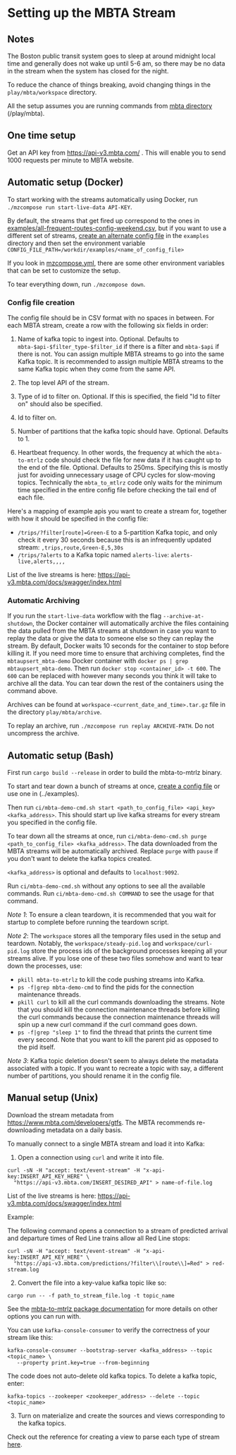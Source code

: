 # Setting up the MBTA Stream

## Notes

The Boston public transit system goes to sleep at around midnight local time and
generally does not wake up until 5-6 am, so there may be no data in the stream
when the system has closed for the night.

To reduce the chance of things breaking, avoid changing things in the
`play/mbta/workspace` directory.

All the setup assumes you are running commands from [mbta directory](../)
(<materialize root directory>/play/mbta).

## One time setup

Get an API key from https://api-v3.mbta.com/ . This will enable you to send 1000 requests per minute to MBTA website.

## Automatic setup (Docker)

To start working with the streams automatically using Docker, run
`./mzcompose run start-live-data API-KEY`.

By default, the streams that get fired up correspond to the ones in
[examples/all-frequent-routes-config-weekend.csv](../examples/all-frequent-routes-config-weekend.csv),
but if you want to use a different set of streams, [create an alternate config
file](#config-file-creation) in the `examples` directory and then set the
environment variable `CONFIG_FILE_PATH=/workdir/examples/<name_of_config_file>`

If you look in [mzcompose.yml](../mzcompose.yml), there are some other
environment variables that can be set to customize the setup.

To tear everything down, run `./mzcompose down`.

### Config file creation

The config file should be in CSV format with no spaces in between. For each MBTA stream,
create a row with the following six fields in order:
1. Name of kafka topic to ingest into. Optional. Defaults to
   `mbta-$api-$filter_type-$filter_id` if there is a filter and `mbta-$api` if
   there is not. You can assign multiple MBTA streams to go into the same Kafka
   topic. It is recommended to assign multiple MBTA streams to the same Kafka
   topic when they come from the same API.

2. The top level API of the stream.

3. Type of id to filter on. Optional. If this is specified, the field
   "Id to filter on" should also be specified.

4. Id to filter on.

5. Number of partitions that the kafka topic should have. Optional. Defaults to 1.

6. Heartbeat frequency. In other words, the frequency at which the `mbta-to-mtrlz`
   code should check the file for new data if it has caught up to the end of the
   file. Optional. Defaults to 250ms. Specifying this is mostly just for
   avoiding unnecessary usage of CPU cycles for slow-moving topics. Technically
   the `mbta_to_mtlrz` code only waits for the minimum time specified in the
   entire config file before checking the tail end of each file.

Here's a mapping of example apis you want to create a stream for, together with
how it should be specified in the config file:
* `/trips/?filter[route]=Green-E` to a 5-partition Kafka topic, and only check
  it every 30 seconds because this is an infrequently updated stream:
  `,trips,route,Green-E,5,30s`
* `/trips/?alerts` to a Kafka topic named `alerts-live`: `alerts-live,alerts,,,,`

List of the live streams is here:
https://api-v3.mbta.com/docs/swagger/index.html

### Automatic Archiving

If you run the `start-live-data` workflow with the flag `--archive-at-shutdown`,
the Docker container will automatically archive the
files containing the data pulled from the MBTA streams at shutdown in case you
want to replay the data or give the data to someone else so they can replay the
stream. By default, Docker waits 10 seconds for the container to stop before
killing it. If you need more time to ensure that archiving completes, find the
`mbtaupsert_mbta-demo` Docker container with `docker ps | grep mbtaupsert_mbta-demo`.
Then run `docker stop <container_id> -t 600`. The `600` can be replaced with
however many seconds you think it will take to archive all the data. You can
tear down the rest of the containers using the command above.

Archives can be found at `workspace-<current_date_and_time>.tar.gz` file
in the directory `play/mbta/archive`.

To replay an archive, run
`./mzcompose run replay ARCHIVE-PATH`. Do not uncompress the archive.

## Automatic setup (Bash)

First run `cargo build --release` in order to build the mbta-to-mtrlz binary.

To start and tear down a bunch of streams at once, [create a config
file](#config-file-creation) or use one in (../examples).

Then run `ci/mbta-demo-cmd.sh start <path_to_config_file> <api_key> <kafka_address>`.
This should start up live kafka streams for every stream you specified in the
config file.

To tear down all the streams at once, run
`ci/mbta-demo-cmd.sh purge <path_to_config_file> <kafka_address>`.
The data downloaded from the MBTA streams will be automatically archived.
Replace `purge` with `pause` if you don't want to delete the kafka topics created.

`<kafka_address>` is optional and defaults to `localhost:9092`.

Run `ci/mbta-demo-cmd.sh` without any options to see all the available commands.
Run `ci/mbta-demo-cmd.sh COMMAND` to see the usage for that command.

*Note 1*: To ensure a clean teardown, it is recommended that you wait for startup to
complete before running the teardown script.

*Note 2*: The `workspace` stores all the temporary files used in the setup
and teardown. Notably, the `workspace/steady-pid.log` and `workspace/curl-pid.log` store
the process ids of the background processes keeping all your streams alive. If you lose one
of these two files somehow and want to tear down the processes, use:
* `pkill mbta-to-mtrlz` to kill the code pushing streams into Kafka.
* `ps -f|grep mbta-demo-cmd` to find the pids for the connection maintenance threads.
* `pkill curl` to kill all the curl commands downloading the streams. Note that
   you should kill the connection maintenance threads before killing the curl commands because
   the connection maintenance threads will spin up a new curl command if the curl command goes
   down.
* `ps -f|grep "sleep 1"` to find the thread that prints the current time every
  second. Note that you want to kill the parent pid as opposed to the pid itself.

*Note 3*: Kafka topic deletion doesn't seem to always delete the metadata
   associated with a topic. If you want to recreate a topic with say, a
   different number of partitions, you should rename it in the config file.

## Manual setup (Unix)

Download the stream metadata from https://www.mbta.com/developers/gtfs. The MBTA
recommends re-downloading metadata on a daily basis.

To manually connect to a single MBTA stream and load it into Kafka:

1. Open a connection using `curl` and write it into file.

  ```
  curl -sN -H "accept: text/event-stream" -H "x-api-key:INSERT_API_KEY_HERE" \
    "https://api-v3.mbta.com/INSERT_DESIRED_API" > name-of-file.log
  ```

  List of the live streams is here: https://api-v3.mbta.com/docs/swagger/index.html

  Example:

  The following command opens a connection to a stream of predicted arrival and departure times
  of Red Line trains allow all Red Line stops:

  ```
  curl -sN -H "accept: text/event-stream" -H "x-api-key:INSERT_API_KEY_HERE" \
    "https://api-v3.mbta.com/predictions/?filter\\[route\\]=Red" > red-stream.log
  ```

2. Convert the file into a key-value kafka topic like so:

  ```
  cargo run -- -f path_to_stream_file.log -t topic_name
  ```

  See the [mbta-to-mtrlz package documentation](mbta-to-mtrlz-doc.md) for more
  details on other options you can run with.

  You can use `kafka-console-consumer` to verify the correctness of your stream like this:

  ```
  kafka-console-consumer --bootstrap-server <kafka_address> --topic <topic_name> \
     --property print.key=true --from-beginning
  ```

  The code does not auto-delete old kafka topics. To delete a kafka topic, enter:

  ```
  kafka-topics --zookeeper <zookeeper_address> --delete --topic <topic_name>
  ```

3. Turn on materialize and create the sources and views corresponding to the kafka topics.

  Check out the reference for creating a view to parse each type of stream [here](mbta-reference.md).
